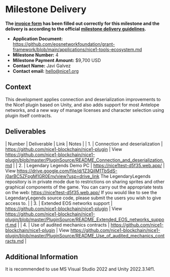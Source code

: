 # Milestone Delivery


**The [invoice form](https://forms.gle/wLuAzXKa9qYrZQob9) has been filled out correctly for this milestone and the delivery is according to the official [milestone delivery guidelines](https://github.com/eosnetworkfoundation/grant-framework/blob/master/docs/milestone-deliverables-guidelines.md).**  

* **Application Document:** https://github.com/eosnetworkfoundation/grant-framework/blob/main/applications/nice1-tools-ecosystem.md
* **Milestone Number:** 4
* **Milestone Payment Amount:** $9,700 USD
* **Contact Name:** Javi Galvez
* **Contact email:** hello@nice1.org

## Context

This development applies connection and deserialization improvements to the Nice1 plugin based on Unity, and also adds support for most Antelope networks, and a new way of manage licenses and character selection using plugin itself contracts. 


## Deliverables
| Number | Deliverable | Link | Notes |
| 1. | Connection and deserialization | https://github.com/nice1-blockchain/nice1-plugin | View https://github.com/nice1-blockchain/nice1-plugin/blob/master/PluginSource/README_Connection_and_deserialization.md |
| 2. | Legendary Legends Demo PC  | https://nice1test-d5f35.web.app/ | View https://drive.google.com/file/d/1Z3QiIM1TbSdS-j0arBC5ZFpgM1GR0Eny/view?usp=drive_link  The LegendaryLegends repository is in private mode due to restrictions on sharing sprites and other graphical components of the game. You can carry out the appropriate tests on the web: https://nice1test-d5f35.web.app/ If you would like to see the LegendaryLegends source code, please submit the users you wish to give access to. |
| 3. | Extended EOS networks support | https://github.com/nice1-blockchain/nice1-plugin | View https://github.com/nice1-blockchain/nice1-plugin/blob/master/PluginSource/README_Extended_EOS_networks_support.md |
| 4. | Use of audited mechanics contracts | https://github.com/nice1-blockchain/nice1-plugin | View https://github.com/nice1-blockchain/nice1-plugin/blob/master/PluginSource/README_Use_of_audited_mechanics_contracts.md | 

## Additional Information
It is recommended to use MS Visual Studio 2022 and Unity 2022.3.14f1. 
